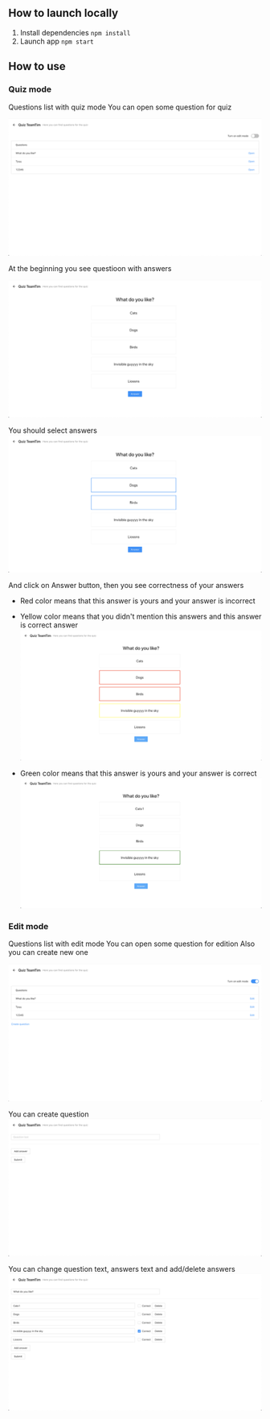 ## How to launch locally

1. Install dependencies `npm install`
2. Launch app `npm start`

## How to use

### Quiz mode

Questions list with quiz mode
You can open some question for quiz

![questions](./readmeImages/questions.png)

At the beginning you see questioon with answers

![questions](./readmeImages/questionDefault.png)

You should select answers
![questions](./readmeImages/questionSelected.png)

And click on Answer button, then you see correctness of your answers
- Red color means that this answer is yours and your answer is incorrect
- Yellow color means that you didn't mention this answers and this answer is correct answer
![questions](./readmeImages/questionAnswered.png)

- Green color means that this answer is yours and your answer is correct
![questions](./readmeImages/questionWithGreen.png)

### Edit mode

Questions list with edit mode
You can open some question for edition
Also you can create new one

![questions](./readmeImages/questionsWithEditMode.png)

You can create question
![questions](./readmeImages/questionCreation.png)

You can change question text, 
answers text and add/delete answers
![questions](./readmeImages/questionEdition.png)
